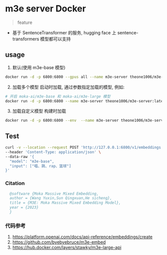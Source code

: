 # m3e server Docker

> feature
- 基于 SentenceTransformer 的服务, hugging face 上 sentence-transformers 模型都可以支持

## usage

1. 默认(使用 m3e-base 模型)
```bash
docker run -d -p 6800:6800 --gpus all --name m3e-server theone1006/m3e-server
```

2. 加载多个模型
启动时加载, 通过参数指定加载的模型, 例如: 

```bash
# 开启 moka-ai/m3e-base 和 moka-ai/m3e-large 模型
docker run -d -p 6800:6800 --name m3e-server theone1006/m3e-server:latest python m3e-server.py moka-ai/m3e-base,moka-ai/m3e-large
````

3. 加载自定义模型
构建时加载
```bash
docker run -d -p 6800:6800 --env  --name m3e-server theone1006/m3e-server:latest
```


## Test

```bash
curl -v --location --request POST 'http://127.0.0.1:6800/v1/embeddings' \
--header 'Content-Type: application/json' \
--data-raw '{
  "model": "m3e-base",
  "input": ["唱、跳、rap、篮球"]
}'
```


### Citation
    
```bibtex
  @software {Moka Massive Mixed Embedding,  
  author = {Wang Yuxin,Sun Qingxuan,He sicheng},  
  title = {M3E: Moka Massive Mixed Embedding Model},  
  year = {2023}
  }
```


### 代码参考

1. https://platform.openai.com/docs/api-reference/embeddings/create
2. https://github.com/byebyebruce/m3e-embed
3. https://hub.docker.com/layers/stawky/m3e-large-api

